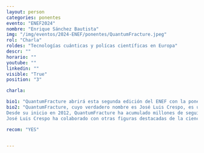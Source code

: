 ```yaml
---
layout: person
categories: ponentes
evento: "ENEF2024"
nombre: "Enrique Sánchez Bautista"
img: "/img/eventos/2024-ENEF/ponentes/QuantumFracture.jpeg"
rol: "Charla"
roldes: "Tecnologías cuánticas y polícas científicas en Europa"
descr: ""
horario: ""
youtube: ""
linkedin: ""
visible: "True"
position: "3"

charla: 

bio1: "QuantumFracture abrirá esta segunda edición del ENEF con la ponencia inicial. ¿De qué creéis que hablará?."
bio2: "QuantumFracture, cuyo verdadero nombre es José Luis Crespo, es un destacado divulgador científico español conocido por su canal de YouTube. Nació el 19 de mayo de 1994 y estudió física en la Universidad Autónoma de Madrid. Su pasión por la ciencia y la comunicación lo llevó a crear contenido educativo que simplifica conceptos complejos de manera accesible y entretenida.
Desde su inicio en 2012, QuantumFracture ha acumulado millones de seguidores y se ha convertido en una referencia en la divulgación científica en el mundo hispanohablante. Sus videos cubren temas variados, desde la física cuántica hasta el cosmos, utilizando un estilo visual innovador con animaciones y gráficos claros.
José Luis Crespo ha colaborado con otras figuras destacadas de la ciencia y la divulgación, tanto en España como internacionalmente. Además, ha recibido varios premios, incluyendo el Premio Bitácoras al Mejor Blog de Ciencia y el Premio Prisma al Mejor Video de Divulgación, reconociendo su labor educativa y su impacto en la sociedad."

recom: "YES"


---
```

